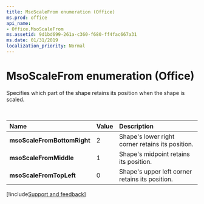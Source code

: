 ```yaml
---
title: MsoScaleFrom enumeration (Office)
ms.prod: office
api_name:
- Office.MsoScaleFrom
ms.assetid: 9d1bd699-261a-c360-f680-ff4fac667a31
ms.date: 01/31/2019
localization_priority: Normal
---
```



# MsoScaleFrom enumeration (Office)

Specifies which part of the shape retains its position when the shape is scaled.

<br/>

|Name|Value|Description|
|:-----|:-----|:-----|
|**msoScaleFromBottomRight**|2|Shape's lower right corner retains its position.|
|**msoScaleFromMiddle**|1|Shape's midpoint retains its position.|
|**msoScaleFromTopLeft**|0|Shape's upper left corner retains its position.|

[!include[Support and feedback](~/includes/feedback-boilerplate.md)]